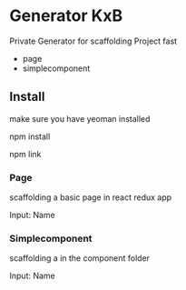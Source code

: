 # Generator KxB

Private Generator for scaffolding Project fast

- page
- simplecomponent

## Install
make sure you have yeoman installed

npm install

npm link 

### Page
scaffolding a basic page in react redux app

Input: Name

### Simplecomponent
scaffolding a in the component folder 

Input: Name
